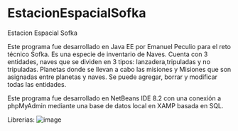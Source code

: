 # EstacionEspacialSofka
Estacion Espacial Sofka


Este programa fue desarrollado en Java EE por Emanuel Peculio para el reto técnico Sofka. Es una especie de inventario de Naves.
Cuenta con 3 entidades, naves que se dividen en 3 tipos: lanzadera,tripuladas y no tripuladas. Planetas donde se llevan a cabo las misiones y Misiones que son asignadas
entre planetas y naves. Se puede agregar, borrar y modificar todas las entidades.

Este programa fue desarrollado en NetBeans IDE 8.2 con una conexión a phpMyAdmin mediante una base de datos local en XAMP basada en SQL.

Librerias:
![image](https://user-images.githubusercontent.com/82419333/195926288-dd82f56c-836a-458b-8fb1-756a2afc0f96.png)

